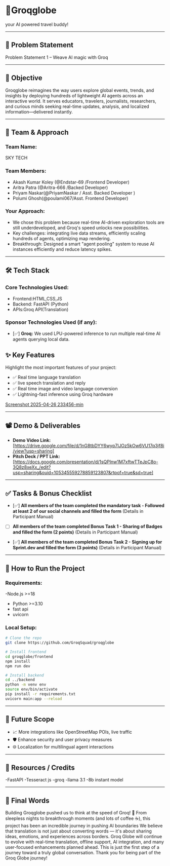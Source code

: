 
 
 # 🚀Groqglobe
 
 your AI powered travel buddy!
 
 ---
 
 ## 📌 Problem Statement
 
 Problem Statement 1 – Weave AI magic with Groq
 
 ---
 
 ## 🎯 Objective
 
 Groqglobe reimagines the way users explore global events, trends, and insights by deploying hundreds of lightweight AI agents across an interactive world.
 It serves educators, travelers, journalists, researchers, and curious minds seeking real-time updates, analysis, and localized information—delivered instantly.
 
 ---
 
 ## 🧠 Team & Approach
 
 ### Team Name:  
 SKY TECH
 
 ### Team Members:  
 - Akash Kumar Koley (@Endstar-69 /Frontend Developer)  
 - Aritra Patra (@Aritra-666 /Backed Developer) 
 - Priyam Naskar(@PriyamNaskar / Asst. Backed Developer )
 - Polumi Ghosh(@poulami067/Asst. Frontend Developer)
 
 
 ### Your Approach:  
 - We chose this problem because real-time AI-driven exploration tools are still underdeveloped, and Groq's speed unlocks new possibilities. 
 - Key challenges: integrating live data streams, efficiently scaling hundreds of agents, optimizing map rendering.
 - Breakthrough: Designed a smart "agent pooling" system to reuse AI instances efficiently and reduce latency spikes.
 
 ---
 
 ## 🛠️ Tech Stack
 
 ### Core Technologies Used:
 - Frontend:HTML,CSS,JS
 - Backend: FastAPI (Python)
 - APIs:Groq API(Translation)

 
 ### Sponsor Technologies Used (if any):
 - [✅] **Groq:** We used LPU-powered inference to run multiple real-time AI agents querying local data.  

 
 ## ✨ Key Features
 
 Highlight the most important features of your project:
 
 - ✅ Real time language translation
 - ✅ live speech translation and reply
 - ✅ Real time image and video language conversion 
 - ✅ Lightning-fast inference using Groq hardware
 
[Screenshot 2025-04-26 233456-min](https://github.com/user-attachments/assets/d7b44fea-2373-40ed-9739-ddc0adc563d9)

 
 ---
 
 ## 📽️ Demo & Deliverables
 
 - **Demo Video Link:** [https://drive.google.com/file/d/1nG8tbDYY6wyp7lJOz5kOw6VU17q3jf8i/view?usp=sharing]  
 - **Pitch Deck / PPT Link:** [https://docs.google.com/presentation/d/1sQPlnw1M7xftwTTeJpC8o-3Q8z8xeXx_/edit?usp=sharing&ouid=105345559278859123807&rtpof=true&sd=true]
 
 ---
 
 ## ✅ Tasks & Bonus Checklist
 
 - [✅] **All members of the team completed the mandatory task - Followed at least 2 of our social channels and filled the form** (Details in Participant Manual)  
 - [ ] **All members of the team completed Bonus Task 1 - Sharing of Badges and filled the form (2 points)**  (Details in Participant Manual)
 - [✅] **All members of the team completed Bonus Task 2 - Signing up for Sprint.dev and filled the form (3 points)**  (Details in Participant Manual)

 ---
 
 ## 🧪 How to Run the Project
 
 ### Requirements:
 
 -Node.js >=18
 - Python >=3.10
 - fast api
 - uvicorn
 
 ### Local Setup:
 ```bash
# Clone the repo
git clone https://github.com/GroqSquad/groqglobe

# Install frontend
cd groqglobe/frontend
npm install
npm run dev

# Install backend
cd ../backend
python -m venv env
source env/bin/activate
pip install -r requirements.txt
uvicorn main:app --reload

 ```
 

 ---
 
 ## 🧬 Future Scope
 
 - 📈 More integrations like OpenStreetMap POIs, live traffic
 - 🛡️ Enhance security and user privacy measures
 - 🌐 Localization for multilingual agent interactions
 
 ---
 
 ## 📎 Resources / Credits
 
  -FastAPI
  -Tesseract js
  -groq 
  -llama 3.1 
  -8b instant model
 
 ---
 
 ## 🏁 Final Words
 
Building Groqglobe pushed us to think at the speed of Groq! 🚀
From sleepless nights to breakthrough moments (and lots of coffee ☕️), this project has been an incredible journey in pushing AI boundaries
We believe that translation is not just about converting words — it's about sharing ideas, emotions, and experiences across borders.
Groq Globe will continue to evolve with real-time translation, offline support, AI integration, and many user-focused enhancements planned ahead.
This is just the first step of a journey toward a truly global conversation.
Thank you for being part of the Groq Globe journey! 
